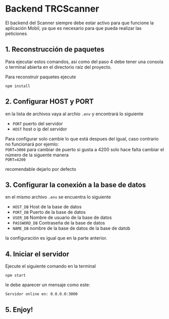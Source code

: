 # Backend TRCScanner
El backend del Scanner siempre debe estar activo para que funcione la aplicación
Mobil, ya que es necesario para que pueda realizar las peticiones

## 1. Reconstrucción de paquetes
Para ejecutar estos comandos, asi como del paso 4 debe tener una consola o terminal
abierta en el directorio raíz del proyecto.  

Para reconstruir paquetes ejecute

```
npm install
```

## 2. Configurar HOST y PORT

en la lista de archivos vaya al archio ``` .env ``` y encontrará lo siguiente

* ```PORT``` puerto del servidor
* ```HOST``` host o ip del servidor

Para configurar solo cambie lo que está despues del igual, caso contrario no funcionará
por ejemlo:   
```PORT=3000```
para cambiar de puerto si gusta a 4200 solo hace falta cambiar el número de la siguente manera    
```PORT=4200```

recomendable dejarlo por defecto

## 3. Configurar la conexión a la base de datos
en el mismo archivo ```.env``` se encuentra lo siguiente

* ```HOST_DB``` Host de la base de datos
* ```PORT_DB``` Puerto de la base de datos
* ```USER_DB``` Nombre de usuario de la base de datos
* ```PASSWORD_DB``` Contraseña de la base de datos
* ```NAME_DB``` nombre de la base de datos de la base de datob

la configuración es igual que en la parte anterior.

## 4. Iniciar el servidor
Ejecute el siguiente comando en la terminal
```
npm start
```
le debe aparecer un mensaje como este: 

```Servidor online en: 0.0.0.0:3000```

## 5. Enjoy! 